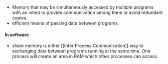 - Memory that may be simultaneously accessed by multiple programs with an intent to provide communication among them or avoid redundant copies.
- efficient means of passing data between programs.
 #### In software
 - share memory is either [[Inter Process Communication]] way to exchanging data between programs running at the same time.  One process will create an area in RAM which other processes can access.